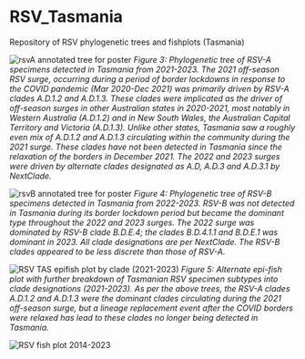 # RSV_Tasmania
Repository of RSV phylogenetic trees and fishplots (Tasmania)

![rsvA annotated tree for poster](https://github.com/chrisatkinson9/RSV_Tasmania/assets/165222680/a122dad6-8ae6-4f43-88d6-5e52e936b35d)
_Figure 3: Phylogenetic tree of RSV-A specimens detected in Tasmania from 2021-2023. The 2021 off-season RSV surge, occurring during a period of border lockdowns in response to the COVID pandemic (Mar 2020-Dec 2021) was primarily driven by RSV-A clades A.D.1.2 and A.D.1.3. These clades were implicated as the driver of off-season surges in other Australian states in 2020-2021, most notably in Western Australia (A.D.1.2) and in New South Wales, the Australian Capital Territory and Victoria (A.D.1.3). Unlike other states, Tasmania saw a roughly even mix of A.D.1.2 and A.D.1.3 circulating within the community during the 2021 surge. These clades have not been detected in Tasmania since the relaxation of the borders in December 2021.  The 2022 and 2023 surges were driven by alternate clades designated as A.D, A.D.3 and A.D.3.1 by NextClade._



![rsvB annotated tree for poster](https://github.com/chrisatkinson9/RSV_Tasmania/assets/165222680/f64835de-6ba9-4771-ba78-9208cf5024a7)
_Figure 4: Phylogenetic tree of RSV-B specimens detected in Tasmania from 2022-2023. RSV-B was not detected in Tasmania during its border lockdown period but became the dominant type throughout the 2022 and 2023 surges. The 2022 surge was dominated by RSV-B clade B.D.E.4; the clades B.D.4.1.1 and B.D.E.1 was dominant in 2023. All clade designations are per NextClade. The RSV-B clades appeared to be less discrete than those of RSV-A._



![RSV TAS epifish plot by clade (2021-2023)](https://github.com/chrisatkinson9/RSV_Tasmania/assets/165222680/e5dcec61-b4e2-4f34-baee-d95307c9744e)
_Figure 5: Alternate epi-fish plot with further breakdown of Tasmanian RSV specimen subtypes into clade designations (2021-2023). As per the above trees, the RSV-A clades A.D.1.2 and A.D.1.3 were the dominant clades circulating during the 2021 off-season surge, but a lineage replacement event after the COVID borders were relaxed has lead to these clades no longer being detected in Tasmania._



![RSV fish plot 2014-2023](https://github.com/chrisatkinson9/RSV_Tasmania/assets/165222680/40fb379c-b05a-4382-b8e1-84effa62d524)
